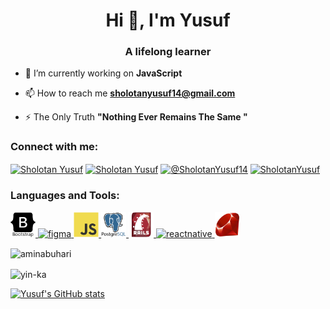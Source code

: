<h1 align="center">Hi 👋, I'm Yusuf</h1>
<h3 align="center">  A lifelong learner </h3>

- 🔭 I’m currently working on **JavaScript**

- 📫 How to reach me **sholotanyusuf14@gmail.com**

- ⚡ The Only Truth **"Nothing Ever Remains The Same  "**

<h3 align="left">Connect with me:</h3>
<p align="left">
<a href="https://twitter.com/holar_yhinkar" target="blank"><img align="center" src="https://raw.githubusercontent.com/rahuldkjain/github-profile-readme-generator/master/src/images/icons/Social/twitter.svg" alt="Sholotan Yusuf" height="30" width="40" /></a>
<a href="https://www.linkedin.com/in/yusuf-sholotan/" target="blank"><img align="center" src="https://raw.githubusercontent.com/rahuldkjain/github-profile-readme-generator/master/src/images/icons/Social/linked-in-alt.svg" alt="Sholotan Yusuf" height="30" width="40" /></a>
<a href="https://medium.com/@ameenahbuhari" target="blank"><img align="center" src="https://raw.githubusercontent.com/rahuldkjain/github-profile-readme-generator/master/src/images/icons/Social/medium.svg" alt="@SholotanYusuf14" height="30" width="40" /></a>
<a href="https://www.hackerrank.com/sholotanyusuf14" target="blank"><img align="center" src="https://raw.githubusercontent.com/rahuldkjain/github-profile-readme-generator/master/src/images/icons/Social/hackerrank.svg" alt="SholotanYusuf" height="30" width="40" /></a>
</p>

<h3 align="left">Languages and Tools:</h3>
<p align="left"> <a href="https://getbootstrap.com" target="_blank" rel="noreferrer"> <img src="https://raw.githubusercontent.com/devicons/devicon/master/icons/bootstrap/bootstrap-plain-wordmark.svg" alt="bootstrap" width="40" height="40"/> </a> <a href="https://www.figma.com/" target="_blank" rel="noreferrer"> <img src="https://www.vectorlogo.zone/logos/figma/figma-icon.svg" alt="figma" width="40" height="40"/> </a> <a href="https://developer.mozilla.org/en-US/docs/Web/JavaScript" target="_blank" rel="noreferrer"> <img src="https://raw.githubusercontent.com/devicons/devicon/master/icons/javascript/javascript-original.svg" alt="javascript" width="40" height="40"/> </a> <a href="https://www.postgresql.org" target="_blank" rel="noreferrer"> <img src="https://raw.githubusercontent.com/devicons/devicon/master/icons/postgresql/postgresql-original-wordmark.svg" alt="postgresql" width="40" height="40"/> </a> <a href="https://rubyonrails.org" target="_blank" rel="noreferrer"> <img src="https://raw.githubusercontent.com/devicons/devicon/master/icons/rails/rails-original-wordmark.svg" alt="rails" width="40" height="40"/> </a> <a href="https://reactnative.dev/" target="_blank" rel="noreferrer"> <img src="https://reactnative.dev/img/header_logo.svg" alt="reactnative" width="40" height="40"/> </a> <a href="https://www.ruby-lang.org/en/" target="_blank" rel="noreferrer"> <img src="https://raw.githubusercontent.com/devicons/devicon/master/icons/ruby/ruby-original.svg" alt="ruby" width="40" height="40"/> </a> </p>

<p><img align="center" src="https://github-readme-stats.vercel.app/api/top-langs?username=yin-ka&show_icons=true&locale=en&layout=compact" alt="aminabuhari" /></p>

<p><img align="center" src="https://github-readme-streak-stats.herokuapp.com/?user=yin-ka&" alt="yin-ka" /></p>



[![Yusuf's GitHub stats](https://github-readme-stats.vercel.app/api?username=yin-ka&show_icons=true)](https://github.com/yin-ka/github-readme-stats)